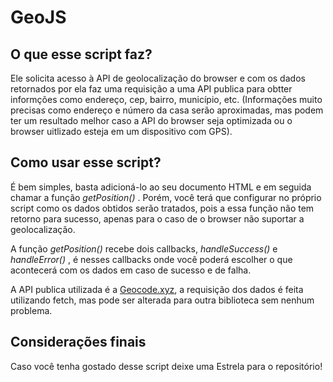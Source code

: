 # GeoJS

## O que esse script faz?
Ele solicita acesso à API de geolocalização do browser e com os dados retornados por ela faz uma requisição a uma API publica para obtter informções como endereço, cep, bairro, município, etc. (Informações muito precisas como endereço e número da casa serão aproximadas, mas podem ter um resultado melhor caso a API do browser seja optimizada ou o browser uitlizado esteja em um dispositivo com GPS).

## Como usar esse script?
É bem simples, basta adicioná-lo ao seu documento HTML e em seguida chamar a função <i> getPosition() </i>.
Porém, você terá que configurar no próprio script como os dados obtidos serão tratados, pois a essa função não tem retorno para sucesso, apenas para o caso de o browser não suportar a geolocalização.

A função <i> getPosition() </i> recebe dois callbacks, <i> handleSuccess() </i> e <i> handleError() </i>, é nesses callbacks onde você poderá escolher o que acontecerá com os dados em caso de sucesso e de falha.

A API publica utilizada é a [Geocode.xyz](https://geocode.xyz/api), a requisição dos dados é feita utilizando fetch, mas pode ser alterada para outra biblioteca sem nenhum problema.

## Considerações finais
Caso você tenha gostado desse script deixe uma Estrela para o repositório!
